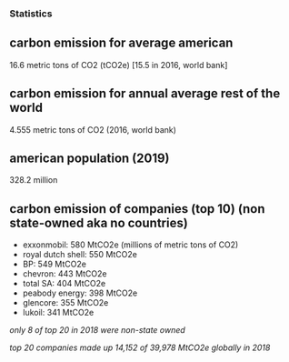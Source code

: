 ### Statistics

## carbon emission for average american
16.6 metric tons of CO2 (tCO2e) [15.5 in 2016, world bank]

## carbon emission for annual average rest of the world
4.555 metric tons of CO2 (2016, world bank)

## american population (2019)
328.2 million

## carbon emission of companies (top 10) (non state-owned aka no countries)
  - exxonmobil: 580 MtCO2e (millions of metric tons of CO2)
  - royal dutch shell: 550 MtCO2e
  - BP: 549 MtCO2e
  - chevron: 443 MtCO2e
  - total SA: 404 MtCO2e
  - peabody energy: 398 MtCO2e
  - glencore: 355 MtCO2e
  - lukoil: 341 MtCO2e

*only 8 of top 20 in 2018 were non-state owned*

*top 20 companies made up 14,152 of 39,978 MtCO2e globally in 2018*
